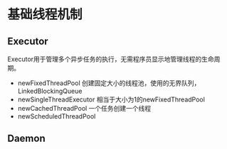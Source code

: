 # 基础线程机制
## Executor
Executor用于管理多个异步任务的执行，无需程序员显示地管理线程的生命周期。
* newFixedThreadPool 创建固定大小的线程池，使用的无界队列，LinkedBlockingQueue
* newSingleThreadExecutor 相当于大小为1的newFixedThreadPool 
* newCachedThreadPool 一个任务创建一个线程
* newScheduledThreadPool

## Daemon
